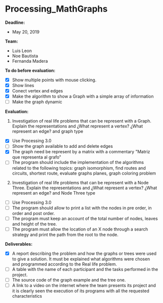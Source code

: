 # Processing_MathGraphs

**Deadline:** 
- May 20, 2019

**Team:**
- Luis Leon
- Noe Bautista
- Fernanda Madera

**To do before evaluation:**
- [x] Show multiple points with mouse clicking.
- [x] Show lines
- [x] Conect vertex and edges
- [x] Make the algorithm to show a Graph with a simple array of information
- [ ] Make the graph dynamic

**Evaluation:**
1) Investigation of real life problems that can be represent with a Graph. 
Explain the representations and ¿What represent a vertex? ¿What represent an edge? and graph type

- [x] Use Processing 3.0
- [ ] Show the graph available to add and delete edges
- [x] The graph need be represent by a matrix with a commentary "Matriz que representa al grafo"
- [ ] The program should include the implementation of the algorithms related to the following topics: graph isomorphism, find routes and circuits, shortest route, evaluate graphs planes, graph coloring problem

2) Investigation of real life problems that can be represent with a Node Three.
Explain the representations and ¿What represent a vertex? ¿What represent an edge? and Node Three type

- [ ] Use Processing 3.0
- [ ] The program should allow to print a list with the nodes in pre order, in order and post order.
- [ ] The program must keep an account of the total number of nodes, leaves and height of the tree.
- [ ] The program must allow the location of an X node through a search strategy and
print the path from the root to the node.

**Deliverables:**

- [x] A report describing the problem and how the graphs or trees were used to give a solution. It must be explained what algorithms were chosen and programmed according to the Real life problem.
- [ ] A table with the name of each participant and the tasks performed in the project.
- [ ] The source code of the graph example and the tree one.
- [ ] A link to a video on the internet where the team presents its project and it is clearly seen the execution of its programs with all the requested characteristics
